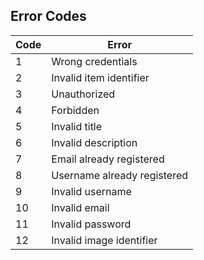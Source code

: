 **Error Codes**
----

| Code | Error                                   |
|------|-----------------------------------------|
| 1    | Wrong credentials                       |
| 2    | Invalid item identifier                 |
| 3    | Unauthorized                            |
| 4    | Forbidden                               |
| 5    | Invalid title                           |
| 6    | Invalid description                     |
| 7    | Email already registered                |
| 8    | Username already registered             |
| 9    | Invalid username                        |
| 10   | Invalid email                           |
| 11   | Invalid password                        |
| 12   | Invalid image identifier                |

